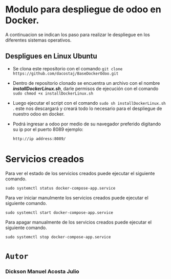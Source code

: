  # Modulo para despliegue de odoo en Docker.
 
 A continuacion se indican los paso para realizar le despliegue en los diferentes sistemas operativos.
 
 ## Despligues en Linux Ubuntu
 
- Se clona este repositorio con el comando  `git clone https://github.com/dacostaj/BaseDockerOdoo.git` 

- Dentro de repositorio clonado se encuentra un archivo con el nombre ***installDockerLinux.sh***, darle permisos de ejecución con el comando `sudo chmod +x installDockerLinux.sh` 
 

- Luego ejecutar el script con el comando  `sudo sh installDockerLinux.sh` . este nos descargará y creará todo lo necesario para el despliegue de nuestro odoo en docker.

- Podrá ingresar a odoo por medio de su navegador preferido digitando su ip por el puerto 8089 ejemplo:
   
   `http://ip address:8089/`
   
# Servicios creados

Para ver el estado de los servicios creados puede ejecutar el siguiente comando.

`sudo systemctl status docker-compose-app.service`

Para ver iniciar manulmente los servicios creados puede ejecutar el siguiente comando.

`sudo systemctl start docker-compose-app.service`

Para apagar manualmente de los servicios creados puede ejecutar el siguiente comando.

`sudo systemctl stop docker-compose-app.service`


# `Autor`


### Dickson Manuel Acosta Julio
